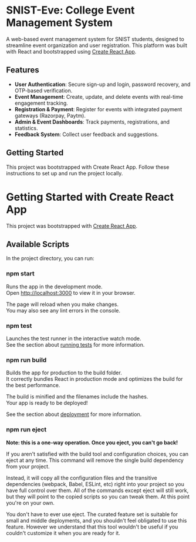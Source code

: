 # SNIST-Eve: College Event Management System

A web-based event management system for SNIST students, designed to streamline event organization and user registration. This platform was built with React and bootstrapped using [Create React App](https://github.com/facebook/create-react-app).

## Features

- **User Authentication**: Secure sign-up and login, password recovery, and OTP-based verification.
- **Event Management**: Create, update, and delete events with real-time engagement tracking.
- **Registration & Payment**: Register for events with integrated payment gateways (Razorpay, Paytm).
- **Admin & Event Dashboards**: Track payments, registrations, and statistics.
- **Feedback System**: Collect user feedback and suggestions.

## Getting Started

This project was bootstrapped with Create React App. Follow these instructions to set up and run the project locally.

# Getting Started with Create React App

This project was bootstrapped with [Create React App](https://github.com/facebook/create-react-app).

## Available Scripts

In the project directory, you can run:

### npm start

Runs the app in the development mode.\
Open [http://localhost:3000](http://localhost:3000) to view it in your browser.

The page will reload when you make changes.\
You may also see any lint errors in the console.

### npm test

Launches the test runner in the interactive watch mode.\
See the section about [running tests](https://facebook.github.io/create-react-app/docs/running-tests) for more information.

### npm run build

Builds the app for production to the build folder.\
It correctly bundles React in production mode and optimizes the build for the best performance.

The build is minified and the filenames include the hashes.\
Your app is ready to be deployed!

See the section about [deployment](https://facebook.github.io/create-react-app/docs/deployment) for more information.

### npm run eject

**Note: this is a one-way operation. Once you eject, you can't go back!**

If you aren't satisfied with the build tool and configuration choices, you can eject at any time. This command will remove the single build dependency from your project.

Instead, it will copy all the configuration files and the transitive dependencies (webpack, Babel, ESLint, etc) right into your project so you have full control over them. All of the commands except eject will still work, but they will point to the copied scripts so you can tweak them. At this point you're on your own.

You don't have to ever use eject. The curated feature set is suitable for small and middle deployments, and you shouldn't feel obligated to use this feature. However we understand that this tool wouldn't be useful if you couldn't customize it when you are ready for it.

